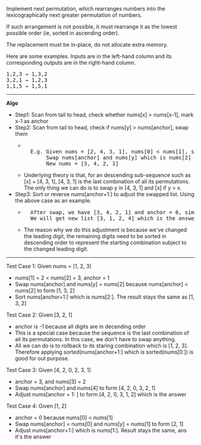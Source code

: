 Implement next permutation, which rearranges numbers into the lexicographically next greater permutation of numbers.

If such arrangement is not possible, it must rearrange it as the lowest possible order (ie, sorted in ascending order).

The replacement must be in-place, do not allocate extra memory.

Here are some examples. Inputs are in the left-hand column and its corresponding outputs are in the right-hand column.
<pre>
1,2,3 → 1,3,2
3,2,1 → 1,2,3
1,1,5 → 1,5,1
</pre>

***
 
**Algo**  
* Step1: Scan from tail to head, check whether nums[x] > nums[x-1], mark x-1 as anchor
* Step2: Scan from tail to head, check if nums[y] > nums[anchor], swap them
  * <pre> 
      E.g. Given nums = [2, 4, 3, 1], nums[0] < nums[1], so anchor = 0  
           Swap nums[anchor] and nums[y] which is nums[2] = 3.
           New nums = [3, 4, 2, 1]
    </pre>  
  * Underlying theory is that, for an descending sub-sequence such as [x] + [4, 3, 1], [4, 3, 1] is the last combination of all its permutations. The only thing we can do is to swap y in [4, 3, 1] and [x] if y > x. 
* Step3: Sort or reverse nums[anchor+1:] to adjust the swapped list. Using the above case as an example.
  * <pre>
      After swap, we have [3, 4, 2, 1] and anchor = 0, simply revert() or sort() the nums[anchor + 1:].
      We will get new list [3, 1, 2, 4] which is the answer 
    </pre>
  * The reason why we do this adjustment is because we've changed the leading digit, the remaining digits need to be sorted in descending order to represent the starting combination subject to the changed leading digit.   
  
***  

Test Case 1:
Given nums = [1, 2, 3]  
* nums[1] = 2 < nums[2] = 3, anchor = 1
* Swap nums[anchor] and nums[y] = nums[2] because nums[anchor] < nums[2] to form [1, 3, 2]
* Sort nums[anchor+1:] which is nums[2:]. The result stays the same as [1, 3, 2]
  
Test Case 2:
Given [3, 2, 1]  
* anchor is -1 because all digits are in decending order
* This is a special case because the sequence is the last combination of all its permutations. In this case, we don't have to swap anything. 
* All we can do is to rollback to its staring combination which is [1, 2, 3]. Therefore applying sorted(nums[anchor+1:] which is sorted(nums[0:]) is good for out purpose.
  
Test Case 3:
Given [4, 2, 0, 2, 3, 1]  
* anchor = 3, and nums[3] = 2
* Swap nums[anchor] and nums[4] to form [4, 2, 0, 3, 2, 1]
* Adjust nums[anchor + 1: ] to form [4, 2, 0, 3, 1, 2] which is the answer  
  
Test Case 4:
Given [1, 2]
* anchor = 0 because nums[0] < nums[1]
* Swap nums[anchor] = nums[0] and nums[y] = nums[1] to form [2, 1]
* Adjust nums[anchor+1:] which is nums[1:]. Result stays the same, ans it's the answer  
 


